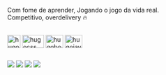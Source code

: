 
Com fome de aprender,
Jogando o jogo da vida real.<br>
Competitivo, overdelivery 
🔥
<div style="display: inline_block"><br>
<img align="center" alt="hugohtml" height="30" width="30" src="https://cdn.jsdelivr.net/gh/devicons/devicon/icons/html5/html5-plain.svg" />
<img align="center" alt="hugocss" height="30" width="50" src="https://cdn.jsdelivr.net/gh/devicons/devicon/icons/css3/css3-original.svg" />
<img align="center" alt="hugobotstrap" height="30" width="40" src="https://cdn.jsdelivr.net/gh/devicons/devicon/icons/bootstrap/bootstrap-original-wordmark.svg" />
<img align="center" alt="hugojava" height="30" width="40"  src="https://cdn.jsdelivr.net/gh/devicons/devicon/icons/javascript/javascript-original.svg" />
</div>          
          
          
##
<div>
<a href="https://www.linkedin.com/in/hugo-rafael-ribeiro-061bb8b3/" target="_blank"><img src="https://img.shields.io/badge/LinkedIn-0077B5?style=for-the-badge&logo=linkedin&logoColor=white" target="_blank"></a>
<a href="https://api.whatsapp.com/send?phone=5511986023136" target="_blank"><img src="https://img.shields.io/badge/WhatsApp-25D366?style=for-the-badge&logo=whatsapp&logoColor=white" target="_blank"></a>
 <a href="mailto:hugorafael2@gmail.com"><img src="https://img.shields.io/badge/Gmail-D14836?style=for-the-badge&logo=gmail&logoColor=white" target="_blank"></a>
  <a href="linkedin" target="_blank"><img src="https://img.shields.io/badge/Discord-7289DA?style=for-the-badge&logo=discord&logoColor=white" target="_blank"></a>


</div>
